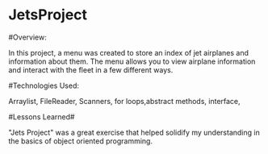# JetsProject

#Overview:

In this project, a menu was created to store an index of jet airplanes and information about them.
The menu allows you to view airplane information and interact with the fleet in a few different ways.  

#Technologies Used:

Arraylist, FileReader, Scanners, for loops,abstract methods,
interface, 

#Lessons Learned# 

"Jets Project" was a great exercise that helped solidify my understanding in the basics of 
object oriented programming. 
